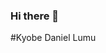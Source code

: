 ### Hi there 👋

#Kyobe Daniel Lumu
<!--
**lumu-daniel/lumu-daniel** is a ✨ _special_ ✨ repository because its `README.md` (this file) appears on your GitHub profile.

Here are some ideas to get you started:

- 🔭 I’m currently working on keletate payment unified sdk
- 🌱 I’m currently learning how to create kotlin android hardware integrations that optimise android kernels
- 👯 I’m looking to collaborate on c and c++ native libraries
- 🤔 I’m looking for help with c++ native libraries
- 💬 Ask me about EMV ISO8583, springboot, jetpack
- 📫 How to reach me: email me at lumukd@gmail.com
- 😄 Pronouns: He
- ⚡ Fun fact: Highly adaptive despite how fast minds and requirements change
-->
